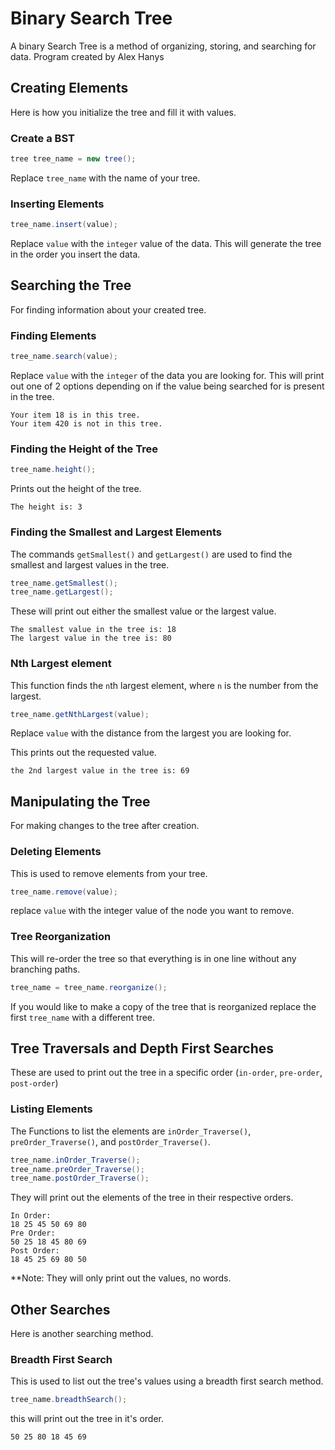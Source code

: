 # Binary Search Tree

A binary Search Tree is a method of organizing, storing, and searching for data.
Program created by Alex Hanys

## Creating Elements
Here is how you initialize the tree and fill it with values.

### **Create a BST**

```java
tree tree_name = new tree();
```
Replace `tree_name` with the name of your tree.
### **Inserting Elements**

```java
tree_name.insert(value);
```
Replace `value` with the `integer` value of the data. This will generate the tree in the order you insert the data.
## Searching the Tree
For finding information about your created tree.

### **Finding Elements**
```java
tree_name.search(value);
```
Replace `value` with the `integer` of the data you are looking for. This will print out one of 2 options depending on if the value being searched for is present in the tree.
```
Your item 18 is in this tree.
Your item 420 is not in this tree.
```
### **Finding the Height of the Tree**
```java
tree_name.height();
```
Prints out the height of the tree.
```
The height is: 3
```
### **Finding the Smallest and Largest Elements**
The commands `getSmallest()` and `getLargest()` are used to find the smallest and largest values in the tree.
```java
tree_name.getSmallest();
tree_name.getLargest();
```
These will print out either the smallest value or the largest value.
```
The smallest value in the tree is: 18
The largest value in the tree is: 80
``` 
### **Nth Largest element**
This function finds the `n`th largest element, where `n` is the number from the largest.
```java
tree_name.getNthLargest(value);
```
Replace `value` with the distance from the largest you are looking for.

This prints out the requested value.
```
the 2nd largest value in the tree is: 69
```
## Manipulating the Tree
For making changes to the tree after creation.
### **Deleting Elements**
This is used to remove elements from your tree.
```java
tree_name.remove(value);
```
replace `value` with the integer value of the node you want to remove.
### **Tree Reorganization**
This will re-order the tree so that everything is in one line without any branching paths.
```java
tree_name = tree_name.reorganize();
```
If you would like to make a copy of the tree that is reorganized replace the first `tree_name` with a different tree.
## Tree Traversals and Depth First Searches
These are used to print out the tree in a specific order (`in-order`, `pre-order`, `post-order`)
### **Listing Elements**
The Functions to list the elements are `inOrder_Traverse()`, `preOrder_Traverse()`, and `postOrder_Traverse()`. 
```java
tree_name.inOrder_Traverse();
tree_name.preOrder_Traverse();
tree_name.postOrder_Traverse();
```
They will print out the elements of the tree in their respective orders.
```
In Order:
18 25 45 50 69 80 
Pre Order:        
50 25 18 45 80 69 
Post Order:
18 45 25 69 80 50
```
**Note: They will only print out the values, no words.
## Other Searches
Here is another searching method.
### **Breadth First Search**
This is used to list out the tree's values using a breadth first search method.
```java
tree_name.breadthSearch();
```
this will print out the tree in it's order.
```
50 25 80 18 45 69
```